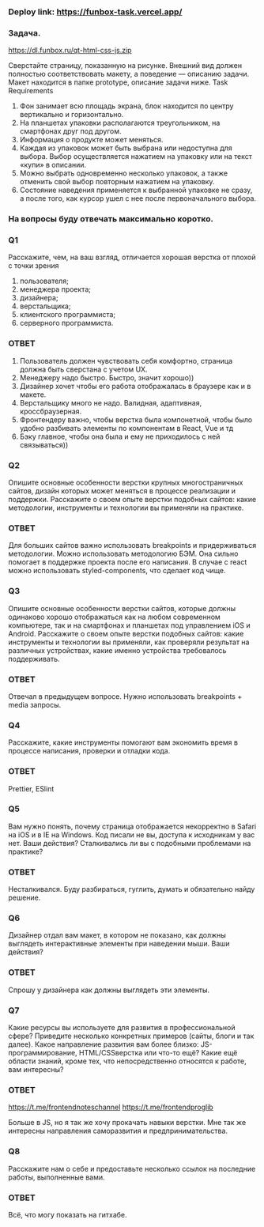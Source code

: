 ### Deploy link: https://funbox-task.vercel.app/

### Задача.
https://dl.funbox.ru/qt-html-css-js.zip

Сверстайте страницу, показанную на рисунке. Внешний вид должен полностью
соответствовать макету, а поведение — описанию задачи. Макет находится в папке
prototype, описание задачи ниже.
Task Requirements
1. Фон занимает всю площадь экрана, блок находится по центру вертикально и
горизонтально.
2. На планшетах упаковки располагаются треугольником, на смартфонах друг под
другом.
3. Информация о продукте может меняться.
4. Каждая из упаковок может быть выбрана или недоступна для выбора. Выбор
осуществляется нажатием на упаковку или на текст «купи» в описании.
5. Можно выбрать одновременно несколько упаковок, а также отменить свой
выбор повторным нажатием на упаковку.
6. Состояние наведения применяется к выбранной упаковке не сразу, а после того,
как курсор ушел с нее после первоначального выбора.


### На вопросы буду отвечать максимально коротко. 

### Q1
Расскажите, чем, на ваш взгляд, отличается хорошая верстка от плохой с точки зрения
1) пользователя;
2) менеджера проекта;
3) дизайнера;
4) верстальщика;
5) клиентского программиста;
6) серверного программиста.

### ОТВЕТ
1) Пользователь должен чувствовать себя комфортно, страница должна быть сверстана с учетом UX.
2) Менеджеру надо быстро. Быстро, значит хорошо))
3) Дизайнер хочет чтобы его работа отображалась в браузере как и в макете.
4) Верстальщику много не надо. Валидная, адаптивная, кроссбраузерная.
5) Фронтендеру важно, чтобы верстка была компонетной, чтобы было удобно разбивать элементы по компонентам в React, Vue и тд
6) Бэку главное, чтобы она была и ему не приходилось с ней связываться))



### Q2
Опишите основные особенности верстки крупных многостраничных сайтов, дизайн
которых может меняться в процессе реализации и поддержки.
Расскажите о своем опыте верстки подобных сайтов: какие методологии, инструменты
и технологии вы применяли на практике.

### ОТВЕТ
Для больших сайтов важно использовать breakpoints и придерживаться методологии. Можно использовать методологию БЭМ. Она сильно помогает в поддержке проекта после его написания. В случае с react можно использовать styled-components, что сделает код чище.



### Q3
Опишите основные особенности верстки сайтов, которые должны одинаково хорошо
отображаться как на любом современном компьютере, так и на смартфонах и
планшетах под управлением iOS и Android. Расскажите о своем опыте верстки
подобных сайтов: какие инструменты и технологии вы применяли, как проверяли
результат на различных устройствах, какие именно устройства требовалось
поддерживать.

### ОТВЕТ
Отвечал в предыдущем вопросе. Нужно использовать breakpoints + media запросы.



### Q4
Расскажите, какие инструменты помогают вам экономить время в процессе
написания, проверки и отладки кода.

### ОТВЕТ
Prettier, ESlint



### Q5
Вам нужно понять, почему страница отображается некорректно в Safari на iOS и в IE на
Windows. Код писали не вы, доступа к исходникам у вас нет. Ваши действия?
Сталкивались ли вы с подобными проблемами на практике? 

### ОТВЕТ
Несталкивался. Буду разбираться, гуглить, думать и обязательно найду решение. 



### Q6
Дизайнер отдал вам макет, в котором не показано, как должны выглядеть
интерактивные элементы при наведении мыши. Ваши действия?

### ОТВЕТ
Спрошу у дизайнера как должны выглядеть эти элементы.



### Q7
Какие ресурсы вы используете для развития в профессиональной сфере? Приведите
несколько конкретных примеров (сайты, блоги и так далее).
Какое направление развития вам более близко: JS-программирование, HTML/CSSверстка или что-то ещё?
Какие ещё области знаний, кроме тех, что непосредственно относятся к работе, вам
интересны?

### ОТВЕТ
https://t.me/frontendnoteschannel
https://t.me/frontendproglib

Больше в JS, но я так же хочу прокачать навыки верстки.
Мне так же интересны направления саморазвития и предпринимательства.



### Q8
Расскажите нам о себе и предоставьте несколько ссылок на последние работы,
выполненные вами. 

### ОТВЕТ
Всё, что могу показать на гитхабе.
